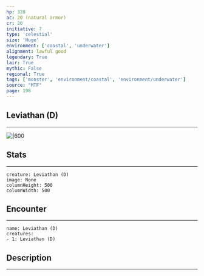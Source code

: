 ```yaml
---
hp: 328
ac: 20 (natural armor)
cr: 20
initiative: 7
type: 'celestial'    
size: 'Huge'
environment: ['coastal', 'underwater']
alignment: lawful good
legendary: True
lair: True
mythic: False
regional: True
tags: ['monster', 'environment/coastal', 'environment/underwater']
source: "MTF"
page: 198
---
```


## Leviathan (D)
---

![|600](D:/Program%20Files/5e.tools/img/bestiary/MTF/Leviathan.jpg)

## Stats
---

```statblock
creature: Leviathan (D)
image: None
columnHeight: 500
columnWidth: 500
```

## Encounter
---

```encounter-table
name: Leviathan (D)
creatures:
- 1: Leviathan (D)
```

## Description
---




